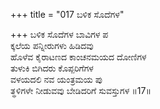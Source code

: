 +++
title = "017 ಬಳಿಕ ಸೊದೆಗಳ"

+++
ಬಳಿಕ ಸೊದೆಗಳ ಬಾವಿಗಳ ಪ  
ಕ್ಕಲೆಯ ಪನ್ನೀರುಗಳು ಹಿಡಿದವು   
ಹೊಳೆವ ಕೈರಾಟಣದ ಕಾಂಚನಮಯದ ದೋಣಿಗಳ   
ತುಳುಕಿ ಬಿಗಿದರು ಕೊಪ್ಪರಿಗೆಗಳ  
ವಳಯದಲಿ ನವ ಯಂತ್ರಮಯ ಪು  
ತ್ಥಳಿಗಳೇ ನೀಡುವವು ಬೇಡಿದರಿಗೆ ಸುವಸ್ತುಗಳ     ॥17॥